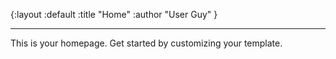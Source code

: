 {:layout :default
 :title "Home"
 :author "User Guy"
}

---

This is your homepage.  Get started by customizing your template.


